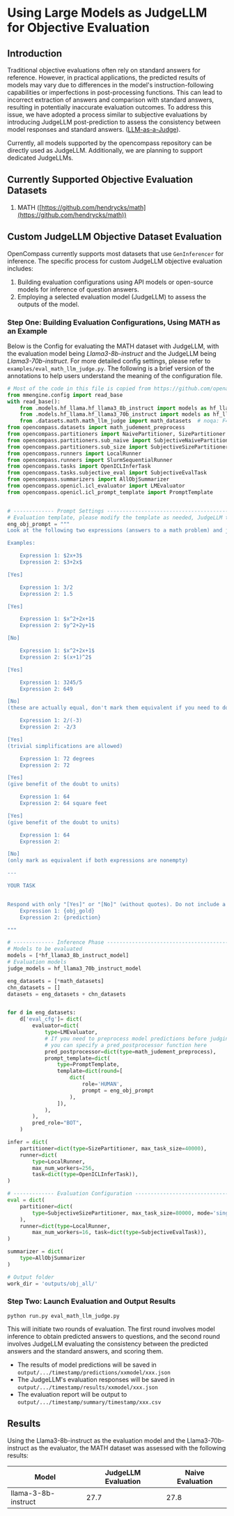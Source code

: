 # Using Large Models as JudgeLLM for Objective Evaluation

## Introduction

Traditional objective evaluations often rely on standard answers for reference. However, in practical applications, the predicted results of models may vary due to differences in the model's instruction-following capabilities or imperfections in post-processing functions. This can lead to incorrect extraction of answers and comparison with standard answers, resulting in potentially inaccurate evaluation outcomes. To address this issue, we have adopted a process similar to subjective evaluations by introducing JudgeLLM post-prediction to assess the consistency between model responses and standard answers. ([LLM-as-a-Judge](https://arxiv.org/abs/2306.05685)).

Currently, all models supported by the opencompass repository can be directly used as JudgeLLM. Additionally, we are planning to support dedicated JudgeLLMs.

## Currently Supported Objective Evaluation Datasets

1. MATH ([https://github.com/hendrycks/math](https://github.com/hendrycks/math))

## Custom JudgeLLM Objective Dataset Evaluation

OpenCompass currently supports most datasets that use `GenInferencer` for inference. The specific process for custom JudgeLLM objective evaluation includes:

1. Building evaluation configurations using API models or open-source models for inference of question answers.
2. Employing a selected evaluation model (JudgeLLM) to assess the outputs of the model.

### Step One: Building Evaluation Configurations, Using MATH as an Example

Below is the Config for evaluating the MATH dataset with JudgeLLM, with the evaluation model being *Llama3-8b-instruct* and the JudgeLLM being *Llama3-70b-instruct*. For more detailed config settings, please refer to `examples/eval_math_llm_judge.py`. The following is a brief version of the annotations to help users understand the meaning of the configuration file.

```python
# Most of the code in this file is copied from https://github.com/openai/simple-evals/blob/main/math_eval.py
from mmengine.config import read_base
with read_base():
    from .models.hf_llama.hf_llama3_8b_instruct import models as hf_llama3_8b_instruct_model # noqa: F401, F403
    from .models.hf_llama.hf_llama3_70b_instruct import models as hf_llama3_70b_instruct_model  # noqa: F401, F403
    from .datasets.math.math_llm_judge import math_datasets  # noqa: F401, F403
from opencompass.datasets import math_judement_preprocess
from opencompass.partitioners import NaivePartitioner, SizePartitioner
from opencompass.partitioners.sub_naive import SubjectiveNaivePartitioner
from opencompass.partitioners.sub_size import SubjectiveSizePartitioner
from opencompass.runners import LocalRunner
from opencompass.runners import SlurmSequentialRunner
from opencompass.tasks import OpenICLInferTask
from opencompass.tasks.subjective_eval import SubjectiveEvalTask
from opencompass.summarizers import AllObjSummarizer
from opencompass.openicl.icl_evaluator import LMEvaluator
from opencompass.openicl.icl_prompt_template import PromptTemplate


# ------------- Prompt Settings ----------------------------------------
# Evaluation template, please modify the template as needed, JudgeLLM typically uses [Yes] or [No] as the response. For the MATH dataset, the evaluation template is as follows:
eng_obj_prompt = """
Look at the following two expressions (answers to a math problem) and judge whether they are equivalent. Only perform trivial simplifications

Examples:

    Expression 1: $2x+3$
    Expression 2: $3+2x$

[Yes]

    Expression 1: 3/2
    Expression 2: 1.5

[Yes]

    Expression 1: $x^2+2x+1$
    Expression 2: $y^2+2y+1$

[No]

    Expression 1: $x^2+2x+1$
    Expression 2: $(x+1)^2$

[Yes]

    Expression 1: 3245/5
    Expression 2: 649

[No]
(these are actually equal, don't mark them equivalent if you need to do nontrivial simplifications)

    Expression 1: 2/(-3)
    Expression 2: -2/3

[Yes]
(trivial simplifications are allowed)

    Expression 1: 72 degrees
    Expression 2: 72

[Yes]
(give benefit of the doubt to units)

    Expression 1: 64
    Expression 2: 64 square feet

[Yes]
(give benefit of the doubt to units)

    Expression 1: 64
    Expression 2:

[No]
(only mark as equivalent if both expressions are nonempty)

---

YOUR TASK


Respond with only "[Yes]" or "[No]" (without quotes). Do not include a rationale.
    Expression 1: {obj_gold}
    Expression 2: {prediction}

"""

# ------------- Inference Phase ----------------------------------------
# Models to be evaluated
models = [*hf_llama3_8b_instruct_model]
# Evaluation models
judge_models = hf_llama3_70b_instruct_model

eng_datasets = [*math_datasets]
chn_datasets = []
datasets = eng_datasets + chn_datasets


for d in eng_datasets:
    d['eval_cfg']= dict(
        evaluator=dict(
            type=LMEvaluator,
            # If you need to preprocess model predictions before judging,
            # you can specify a pred_postprocessor function here
            pred_postprocessor=dict(type=math_judement_preprocess),
            prompt_template=dict(
                type=PromptTemplate,
                template=dict(round=[
                    dict(
                        role='HUMAN',
                        prompt = eng_obj_prompt
                    ),
                ]),
            ),
        ),
        pred_role="BOT",
    )

infer = dict(
    partitioner=dict(type=SizePartitioner, max_task_size=40000),
    runner=dict(
        type=LocalRunner,
        max_num_workers=256,
        task=dict(type=OpenICLInferTask)),
)

# ------------- Evaluation Configuration --------------------------------
eval = dict(
    partitioner=dict(
        type=SubjectiveSizePartitioner, max_task_size=80000, mode='singlescore', models=models, judge_models=judge_models,
    ),
    runner=dict(type=LocalRunner,
        max_num_workers=16, task=dict(type=SubjectiveEvalTask)),
)

summarizer = dict(
    type=AllObjSummarizer
)

# Output folder
work_dir = 'outputs/obj_all/'
```

### Step Two: Launch Evaluation and Output Results

```shell
python run.py eval_math_llm_judge.py
```

This will initiate two rounds of evaluation. The first round involves model inference to obtain predicted answers to questions, and the second round involves JudgeLLM evaluating the consistency between the predicted answers and the standard answers, and scoring them.

- The results of model predictions will be saved in `output/.../timestamp/predictions/xxmodel/xxx.json`
- The JudgeLLM's evaluation responses will be saved in `output/.../timestamp/results/xxmodel/xxx.json`
- The evaluation report will be output to `output/.../timestamp/summary/timestamp/xxx.csv`

## Results

Using the Llama3-8b-instruct as the evaluation model and the Llama3-70b-instruct as the evaluator, the MATH dataset was assessed with the following results:

| Model               | JudgeLLM Evaluation | Naive Evaluation |
| ------------------- | ------------------- | ---------------- |
| llama-3-8b-instruct | 27.7                | 27.8             |
